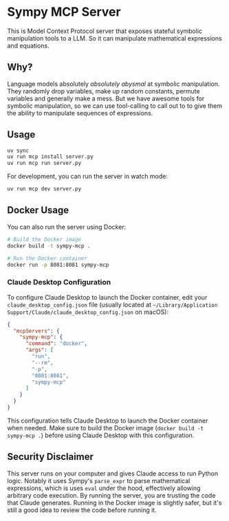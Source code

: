 # Sympy MCP Server

This is Model Context Protocol server that exposes stateful symbolic manipulation tools to a LLM. So it can manipulate mathematical expressions and equations.

## Why?

Language models absolutely *absolutely abysmal* at symbolic manipulation. They randomly drop variables, make up random constants, permute variables and generally make a mess. But we have awesome tools for symbolic manipulation, so we can use tool-calling to call out to to give them the ability to manipulate sequences of expressions.

## Usage

```bash
uv sync
uv run mcp install server.py
uv run mcp run server.py
```

For development, you can run the server in watch mode:

```bash
uv run mcp dev server.py
```

## Docker Usage

You can also run the server using Docker:

```bash
# Build the Docker image
docker build -t sympy-mcp .

# Run the Docker container
docker run -p 8081:8081 sympy-mcp
```

### Claude Desktop Configuration

To configure Claude Desktop to launch the Docker container, edit your `claude_desktop_config.json` file (usually located at `~/Library/Application Support/Claude/claude_desktop_config.json` on macOS):

```json
{
  "mcpServers": {
    "sympy-mcp": {
      "command": "docker",
      "args": [
        "run",
        "--rm",
        "-p",
        "8081:8081",
        "sympy-mcp"
      ]
    }
  }
}
```

This configuration tells Claude Desktop to launch the Docker container when needed. Make sure to build the Docker image (`docker build -t sympy-mcp .`) before using Claude Desktop with this configuration.

## Security Disclaimer

This server runs on your computer and gives Claude access to run Python logic. Notably it uses Sympy's `parse_expr` to parse mathematical expressions, which is uses `eval` under the hood, effectively allowing arbitrary code execution. By running the server, you are trusting the code that Claude generates. Running in the Docker image is slightly safer, but it's still a good idea to review the code before running it.